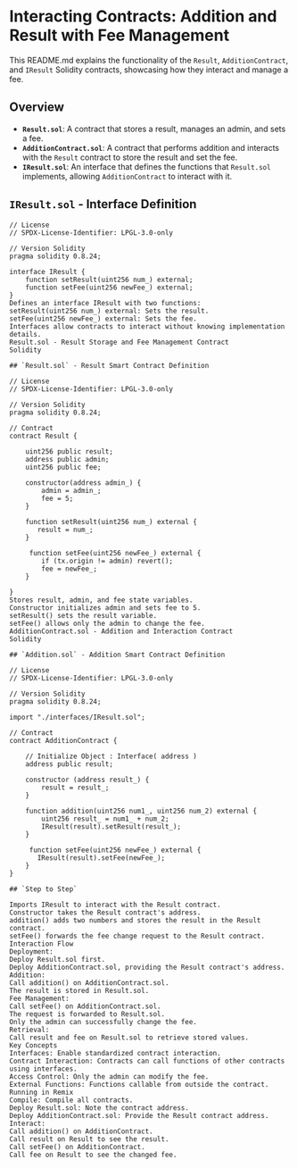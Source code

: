 # Interacting Contracts: Addition and Result with Fee Management

This README.md explains the functionality of the `Result`, `AdditionContract`, and `IResult` Solidity contracts, showcasing how they interact and manage a fee.

## Overview

* **`Result.sol`**: A contract that stores a result, manages an admin, and sets a fee.
* **`AdditionContract.sol`**: A contract that performs addition and interacts with the `Result` contract to store the result and set the fee.
* **`IResult.sol`**: An interface that defines the functions that `Result.sol` implements, allowing `AdditionContract` to interact with it.

## `IResult.sol` - Interface Definition

```solidity
// License
// SPDX-License-Identifier: LPGL-3.0-only

// Version Solidity
pragma solidity 0.8.24;

interface IResult {
    function setResult(uint256 num_) external;
    function setFee(uint256 newFee_) external;
}
Defines an interface IResult with two functions:
setResult(uint256 num_) external: Sets the result.
setFee(uint256 newFee_) external: Sets the fee.
Interfaces allow contracts to interact without knowing implementation details.
Result.sol - Result Storage and Fee Management Contract
Solidity

## `Result.sol` - Result Smart Contract Definition

// License
// SPDX-License-Identifier: LPGL-3.0-only

// Version Solidity
pragma solidity 0.8.24;

// Contract
contract Result {

    uint256 public result;
    address public admin;
    uint256 public fee;

    constructor(address admin_) {
        admin = admin_;
        fee = 5;
    }

    function setResult(uint256 num_) external {
       result = num_;
    }

     function setFee(uint256 newFee_) external {
        if (tx.origin != admin) revert();
        fee = newFee_;
    }

}
Stores result, admin, and fee state variables.
Constructor initializes admin and sets fee to 5.
setResult() sets the result variable.
setFee() allows only the admin to change the fee.
AdditionContract.sol - Addition and Interaction Contract
Solidity

## `Addition.sol` - Addition Smart Contract Definition

// License
// SPDX-License-Identifier: LPGL-3.0-only

// Version Solidity
pragma solidity 0.8.24;

import "./interfaces/IResult.sol";

// Contract
contract AdditionContract {

    // Initialize Object : Interface( address )
    address public result;

    constructor (address result_) {
        result = result_;
    }

    function addition(uint256 num1_, uint256 num_2) external {
        uint256 result_ = num1_ + num_2;
        IResult(result).setResult(result_);
    }

     function setFee(uint256 newFee_) external {
       IResult(result).setFee(newFee_);
    }
}

## `Step to Step` 

Imports IResult to interact with the Result contract.
Constructor takes the Result contract's address.
addition() adds two numbers and stores the result in the Result contract.
setFee() forwards the fee change request to the Result contract.
Interaction Flow
Deployment:
Deploy Result.sol first.
Deploy AdditionContract.sol, providing the Result contract's address.
Addition:
Call addition() on AdditionContract.sol.
The result is stored in Result.sol.
Fee Management:
Call setFee() on AdditionContract.sol.
The request is forwarded to Result.sol.
Only the admin can successfully change the fee.
Retrieval:
Call result and fee on Result.sol to retrieve stored values.
Key Concepts
Interfaces: Enable standardized contract interaction.
Contract Interaction: Contracts can call functions of other contracts using interfaces.
Access Control: Only the admin can modify the fee.
External Functions: Functions callable from outside the contract.
Running in Remix
Compile: Compile all contracts.
Deploy Result.sol: Note the contract address.
Deploy AdditionContract.sol: Provide the Result contract address.
Interact:
Call addition() on AdditionContract.
Call result on Result to see the result.
Call setFee() on AdditionContract.
Call fee on Result to see the changed fee.